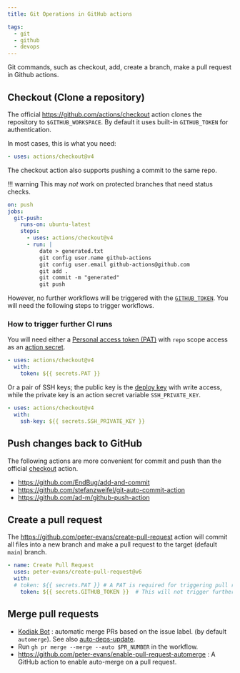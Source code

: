 ```yaml
---
title: Git Operations in GitHub actions

tags:
  - git
  - github
  - devops
---
```


Git commands, such as checkout, add, create a branch, make a pull request in Github actions.

## Checkout (Clone a repository)

The official https://github.com/actions/checkout action clones the repository to `$GITHUB_WORKSPACE`. By default it uses built-in `GITHUB_TOKEN` for authentication.

In most cases, this is what you need:

```yaml
- uses: actions/checkout@v4
```

The checkout action also supports pushing a commit to the same repo.

!!! warning
    This may *not* work on protected branches that need status checks.

```yaml
on: push
jobs:
  git-push:
    runs-on: ubuntu-latest
    steps:
      - uses: actions/checkout@v4
      - run: |
          date > generated.txt
          git config user.name github-actions
          git config user.email github-actions@github.com
          git add .
          git commit -m "generated"
          git push
```

However, no further workflows will be triggered with the [`GITHUB_TOKEN`](https://docs.github.com/en/actions/security-guides/automatic-token-authentication). You will need the following steps to trigger workflows.

### How to trigger further CI runs

You will need either a [Personal access token (PAT)](https://docs.github.com/en/authentication/keeping-your-account-and-data-secure/creating-a-personal-access-token) with `repo` scope access as an [action secret](https://docs.github.com/en/actions/security-guides/encrypted-secrets).

```yaml
- uses: actions/checkout@v4
  with:
	token: ${{ secrets.PAT }}
```

Or a pair of SSH keys; the public key is the [deploy key](https://docs.github.com/en/developers/overview/managing-deploy-keys) with write access, while the private key is an action secret variable `SSH_PRIVATE_KEY`.

```yaml
- uses: actions/checkout@v4
  with:
	ssh-key: ${{ secrets.SSH_PRIVATE_KEY }}
```

## Push changes back to GitHub

The following actions are more convenient for commit and push than the official [checkout](https://github.com/actions/checkout) action.

- https://github.com/EndBug/add-and-commit
- https://github.com/stefanzweifel/git-auto-commit-action
- https://github.com/ad-m/github-push-action

## Create a pull request

The https://github.com/peter-evans/create-pull-request action will commit all files into a new branch and make a pull request to the target (default `main`) branch.

```yaml
- name: Create Pull Request
  uses: peter-evans/create-pull-request@v6
  with:
  # token: ${{ secrets.PAT }} # A PAT is required for triggering pull request workflows
    token: ${{ secrets.GITHUB_TOKEN }}  # This will not trigger further workflows
```

## Merge pull requests

+ [Kodiak Bot](https://kodiakhq.com/) : automatic merge PRs based on the issue label. (by default `automerge`). See also [auto-deps-update](../../auto-deps-update.md).
+ Run `gh pr merge --merge --auto $PR_NUMBER` in the workflow.
+ https://github.com/peter-evans/enable-pull-request-automerge : A GitHub action to enable auto-merge on a pull request.
